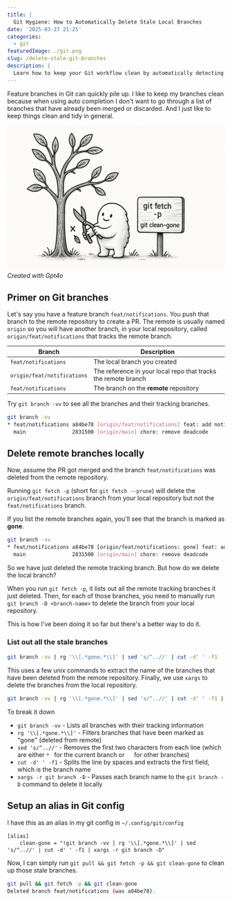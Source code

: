 ```yaml
---
title: |
  Git Hygiene: How to Automatically Delete Stale Local Branches
date: '2025-03-27 21:25'
categories:
  - git
featuredImage: ./git.png
slug: /delete-stale-git-branches
description: |
  Learn how to keep your Git workflow clean by automatically detecting and removing stale local branches that no longer exist in the remote repository. This step-by-step guide shows you how to create a custom Git alias to streamline branch management
---
```


Feature branches in Git can quickly pile up. I like to keep my branches clean because when using auto completion I don't want to go through a list of branches that have already been merged or discarded. And I just like to keep things clean and tidy in general.

![Git Branch Relationship](./git.png)
_Created with Gpt4o_

## Primer on Git branches

Let's say you have a feature branch `feat/notifications`.
You push that branch to the remote repository to create a PR.
The remote is usually named `origin` so you will have another branch, in your local repository, called `origin/feat/notifications` that tracks the remote branch.

| Branch                      | Description                                                    |
| --------------------------- | -------------------------------------------------------------- |
| `feat/notifications`        | The local branch you created                                   |
| `origin/feat/notifications` | The reference in your local repo that tracks the remote branch |
| `feat/notifications`        | The branch on the **remote** repository                        |

Try `git branch -vv` to see all the branches and their tracking branches.

```sh
git branch -vv
* feat/notifications a84be78 [origin/feat/notifications] feat: add notifications
  main               2831500 [origin/main] chore: remove deadcode
```

## Delete remote branches locally

Now, assume the PR got merged and the branch `feat/notifications` was deleted from the remote repository.

Running `git fetch -p` (short for `git fetch --prune`) will delete the `origin/feat/notifications` branch from your local repository but not the `feat/notifications` branch.

If you list the remote branches again, you'll see that the branch is marked as **gone**.

```sh
git branch -vv
* feat/notifications a84be78 [origin/feat/notifications: gone] feat: add notifications
  main               2831500 [origin/main] chore: remove deadcode
```

So we have just deleted the remote tracking branch. But how do we delete the local branch?

When you run `git fetch -p`, it lists out all the remote tracking branches it just deleted.
Then, for each of those branches, you need to manually run `git branch -D <branch-name>` to delete the branch from your local repository.

This is how I've been doing it so far but there's a better way to do it.

### List out all the stale branches

```sh
git branch -vv | rg '\\[.*gone.*\\]' | sed 's/^..//' | cut -d' ' -f1
```

This uses a few unix commands to extract the name of the branches that have been deleted from the remote repository.
Finally, we use `xargs` to delete the branches from the local repository.

```sh
git branch -vv | rg '\\[.*gone.*\\]' | sed 's/^..//' | cut -d' ' -f1 | xargs -r git branch -D
```

To break it down

- `git branch -vv` - Lists all branches with their tracking information
- `rg '\\[.*gone.*\\]'` - Filters branches that have been marked as "gone" (deleted from remote)
- `sed 's/^..//'` - Removes the first two characters from each line (which are either `* ` for the current branch or `  ` for other branches)
- `cut -d' ' -f1` - Splits the line by spaces and extracts the first field, which is the branch name
- `xargs -r git branch -D` - Passes each branch name to the `git branch -D` command to delete it locally

## Setup an alias in Git config

I have this as an alias in my git config in `~/.config/git/config`

```
[alias]
    clean-gone = "!git branch -vv | rg '\\[.*gone.*\\]' | sed 's/^..//' | cut -d' ' -f1 | xargs -r git branch -D"
```

Now, I can simply run `git pull && git fetch -p && git clean-gone` to clean up those stale branches.

```sh
git pull && git fetch -p && git clean-gone
Deleted branch feat/notifications (was a84be78).
```

<br>

